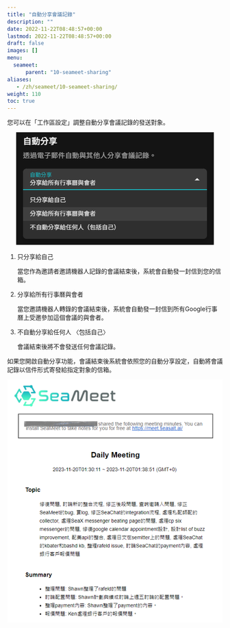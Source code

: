 ```yaml
---
title: "自動分享會議記錄"
description: ""
date: 2022-11-22T08:48:57+00:00
lastmod: 2022-11-22T08:48:57+00:00
draft: false
images: []
menu:
  seameet:
      parent: "10-seameet-sharing"
aliases:
   - /zh/seameet/10-seameet-sharing/
weight: 110
toc: true
---
```


您可以在「工作區設定」調整自動分享會議記錄的發送對象。

<center>
<img src="/images/seameet-zh/設定SeaMeet自動分享會議記錄.png" alt="設定SeaMeet自動分享會議記錄"/>
</center>

1. 只分享給自己

    當您作為邀請者邀請機器人記錄的會議結束後，系統會自動發一封信到您的信箱。

2. 分享給所有行事曆與會者

    當您邀請機器人轉錄的會議結束後，系統會自動發一封信到所有Google行事曆上受邀參加這個會議的與會者。

3. 不自動分享給任何人 〈包括自己〉

    會議結束後將不會發送任何會議記錄。

如果您開啟自動分享功能，會議結束後系統會依照您的自動分享設定，自動將會議記錄以信件形式寄發給指定對象的信箱。

<center>
<img src="/images/seameet-zh/開啟SeaMeet自動分享功能.png" alt="開啟SeaMeet自動分享功能"/>
</center>



